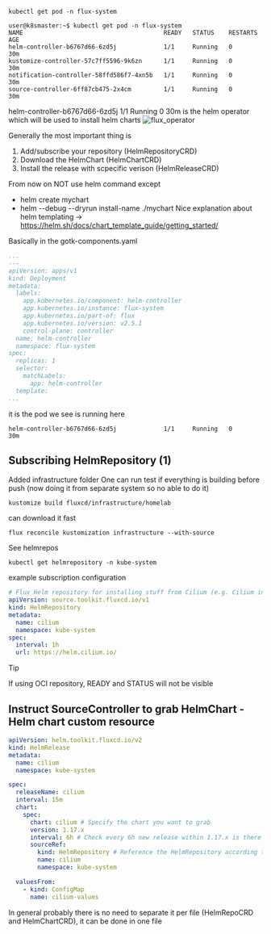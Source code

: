 ```
kubectl get pod -n flux-system

user@k8smaster:~$ kubectl get pod -n flux-system
NAME                                       READY   STATUS    RESTARTS   AGE
helm-controller-b6767d66-6zd5j             1/1     Running   0          30m
kustomize-controller-57c7ff5596-9k6zn      1/1     Running   0          30m
notification-controller-58ffd586f7-4xn5b   1/1     Running   0          30m
source-controller-6ff87cb475-2x4cm         1/1     Running   0          30m
```


helm-controller-b6767d66-6zd5j             1/1     Running   0          30m
is the helm operator which will be used to install helm charts
![flux_operator](https://fluxcd.io/img/helm-controller.png)

Generally the most important thing is
1. Add/subscribe your repository (HelmRepositoryCRD)
2. Download the HelmChart (HelmChartCRD)
3. Install the release with scpecific verison (HelmReleaseCRD)

From now on NOT use helm command except
- helm create mychart
- helm --debug --dryrun install-name ./mychart
Nice explanation about helm templating -> https://helm.sh/docs/chart_template_guide/getting_started/

Basically in the gotk-components.yaml
```yaml
...
---
apiVersion: apps/v1
kind: Deployment
metadata:
  labels:
    app.kubernetes.io/component: helm-controller
    app.kubernetes.io/instance: flux-system
    app.kubernetes.io/part-of: flux
    app.kubernetes.io/version: v2.5.1
    control-plane: controller
  name: helm-controller
  namespace: flux-system
spec:
  replicas: 1
  selector:
    matchLabels:
      app: helm-controller
  template:
...
```

it is the pod we see is running here
```
helm-controller-b6767d66-6zd5j             1/1     Running   0          30m
```

## Subscribing HelmRepository (1)
Added infrastructure folder
One can run test if everything is building before push (now doing it from separate system so no able to do it)
```
kustomize build fluxcd/infrastructure/homelab
```

can download it fast
```
flux reconcile kustomization infrastructure --with-source
```

See helmrepos
```
kubectl get helmrepository -n kube-system
```

example subscription configuration
```yaml
# Flux Helm repository for installing stuff from Cilium (e.g. Cilium ingress controller)
apiVersion: source.toolkit.fluxcd.io/v1
kind: HelmRepository
metadata:
  name: cilium
  namespace: kube-system
spec:
  interval: 1h
  url: https://helm.cilium.io/
```

> [!TIP]
> If using OCI repository, READY and STATUS will not be visible

## Instruct SourceController to grab HelmChart - Helm chart custom resource
```yaml
apiVersion: helm.toolkit.fluxcd.io/v2
kind: HelmRelease
metadata:
  name: cilium
  namespace: kube-system

spec:
  releaseName: cilium
  interval: 15m
  chart:
    spec:
      chart: cilium # Specify the chart you want to grab
      version: 1.17.x
      interval: 6h # Check every 6h new release within 1.17.x is there
      sourceRef:            
        kind: HelmRepository # Reference the HelmRepository according to HelmRepository CRD you want to get chart from
        name: cilium
        namespace: kube-system

  valuesFrom:
    - kind: ConfigMap
      name: cilium-values
```

In general probably there is no need to separate it per file (HelmRepoCRD and HelmChartCRD), it can be done in one file
